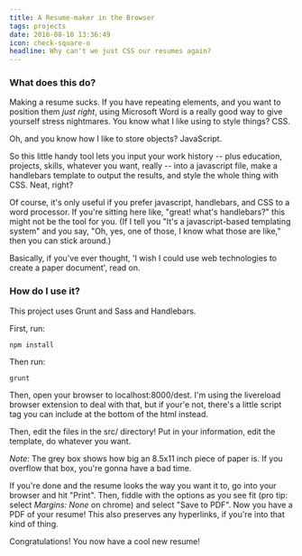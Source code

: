 ```yaml
---
title: A Resume-maker in the Browser
tags: projects
date: 2016-08-10 13:36:49
icon: check-square-o
headline: Why can't we just CSS our resumes again?
---
```

### What does this do?

Making a resume sucks. If you have repeating elements, and you want to position them _just right_, using Microsoft Word is a really good way to give yourself stress nightmares. You know what I like using to style things? CSS.

Oh, and you know how I like to store objects? JavaScript.

So this little handy tool lets you input your work history -- plus education, projects, skills, whatever you want, really -- into a javascript file, make a handlebars template to output the results, and style the whole thing with CSS. Neat, right?

Of course, it's only useful if you prefer javascript, handlebars, and CSS to a word processor. If you're sitting here like, "great! what's handlebars?" this might not be the tool for you. (If I tell you "It's a javascript-based templating system" and you say, "Oh, yes, one of those, I know what those are like," then you can stick around.)

Basically, if you've ever thought, 'I wish I could use web technologies to create a paper document', read on.

### How do I use it?

This project uses Grunt and Sass and Handlebars.

First, run:
```
npm install
```

Then run:
```
grunt
```

Then, open your browser to localhost:8000/dest. I'm using the livereload browser extension to deal with that, but if your'e not, there's a little script tag you can include at the bottom of the html instead.

Then, edit the files in the src/ directory! Put in your information, edit the template, do whatever you want. 

*Note:* The grey box shows how big an 8.5x11 inch piece of paper is. If you overflow that box, you're gonna have a bad time. 

If you're done and the resume looks the way you want it to, go into your browser and hit "Print". Then, fiddle with the options as you see fit (pro tip: select *Margins: None* on chrome) and select "Save to PDF". Now you have a PDF of your resume! This also preserves any hyperlinks, if you're into that kind of thing.

Congratulations! You now have a cool new resume!
